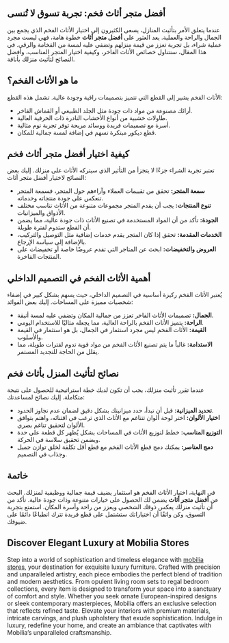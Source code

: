 <h2>أفضل متجر أثاث فخم: تجربة تسوق لا تُنسى</h2>

<p>عندما يتعلق الأمر بتأثيث المنازل، يسعى الكثيرون إلى اختيار الأثاث الفخم الذي يجمع بين الجمال والراحة والعملية. يعد العثور على <strong>أفضل متجر أثاث</strong> خطوة هامة، فهي ليست مجرد عملية شراء، بل تجربة تعزز من قيمة منزلهم وتضفي عليه لمسة من الفخامة والرقي. في هذا المقال، سنتناول خصائص الأثاث الفاخر، وكيفية اختيار المتجر المناسب، وأفضل النصائح لتأثيث منزلك بأناقة.</p>

<h2>ما هو الأثاث الفخم؟</h2>

<p>الأثاث الفخم يشير إلى القطع التي تتميز بتصميمات راقية وجودة عالية. تشمل هذه القطع:</p>

<ul>
    <li>أرائك مصنوعة من مواد ذات جودة مثل الجلد الطبيعي أو القماش الفاخر.</li>
    <li>طاولات خشبية من أنواع الأخشاب النادرة ذات الحرفية العالية.</li>
    <li>أسرة مع تصميمات فريدة ووسائد مريحة توفر تجربة نوم مثالية.</li>
    <li>قطع ديكور مبتكرة تسهم في إضافة لمسة جمالية للمكان.</li>
</ul>

<h2>كيفية اختيار أفضل متجر أثاث فخم</h2>

<p>تعتبر تجربة الشراء جزءًا لا يتجزأ من التأثير الذي سيتركه الأثاث على منزلك. إليك بعض النصائح لاختيار أفضل متجر أثاث:</p>

<ul>
    <li><strong>سمعة المتجر:</strong> تحقق من تقييمات العملاء وآراءهم حول المتجر، فسمعة المتجر تنعكس على جودة منتجاته وخدماته.</li>
    <li><strong>تنوع المنتجات:</strong> يجب أن يقدم المتجر مجموعات متنوعة من الأثاث تناسب مختلف الأذواق والميزانيات.</li>
    <li><strong>الجودة:</strong> تأكد من أن المواد المستخدمة في تصنيع الأثاث ذات جودة عالية، مما يضمن أن القطع ستدوم لفترة طويلة.</li>
    <li><strong>الخدمات المقدمة:</strong> تحقق إذا كان المتجر يقدم خدمات إضافية مثل التوصيل والتركيب، بالإضافة إلى سياسة الإرجاع.</li>
    <li><strong>العروض والتخفيضات:</strong> ابحث عن المتاجر التي تقدم عروضًا خاصة أو تخفيضات على المنتجات الفاخرة.</li>
</ul>

<h2>أهمية الأثاث الفخم في التصميم الداخلي</h2>

<p>يُعتبر الأثاث الفخم ركيزة أساسية في التصميم الداخلي، حيث يسهم بشكل كبير في إضفاء شخصيات مميزة على المساحات. إليك بعض الفوائد:</p>

<ul>
    <li><strong>الجمال:</strong> تصميمات الأثاث الفاخر تعزز من جمالية المكان وتضفي عليه لمسة أنيقة.</li>
    <li><strong>الراحة:</strong> يتميز الأثاث الفخم بالراحة العالية، مما يجعله مثاليًا للاستخدام اليومي.</li>
    <li><strong>القيمة:</strong> الأثاث الفخم ليس مجرد استثمار في الجمال، بل هو استثمار في القيمة والأسلوب.</li>
    <li><strong>الاستدامة:</strong> غالباً ما يتم تصنيع الأثاث الفخم من مواد قوية تدوم لفترات طويلة، مما يقلل من الحاجة للتجديد المستمر.</li>
</ul>

<h2>نصائح لتأثيث المنزل بأثاث فخم</h2>

<p>عندما تقرر تأثيث منزلك، يجب أن تكون لديك خطة استراتيجية للحصول على نتيجة متكاملة. إليك نصائح لمساعدتك:</p>

<ul>
    <li><strong>تحديد الميزانية:</strong> قبل أن تبدأ، حدد ميزانيتك بشكل دقيق لضمان عدم تجاوز الحدود.</li>
    <li><strong>اختيار الألوان:</strong> اختر لوحة ألوان تتناغم مع الأثاث الذي ترغب في اقتنائه، واهتم بتوافق الألوان لتحقيق تناغم بصري.</li>
    <li><strong>التوزيع المناسب:</strong> خطط لتوزيع الأثاث في المساحات بشكل يُظهر كل قطعة على حدة ويضمن تحقيق سلاسة في الحركة.</li>
    <li><strong>دمج العناصر:</strong> يمكنك دمج قطع الأثاث الفخم مع قطع أقل تكلفة لخلق توازن جميل وجذاب في التصميم.</li>
</ul>

<h2>خاتمة</h2>

<p>في النهاية، اختيار الأثاث الفخم هو استثمار يضيف قيمة جمالية ووظيفية لمنزلك. البحث عن <strong>أفضل متجر أثاث</strong> يضمن لك الحصول على خيارات متنوعة وذات جودة عالية. تأكد من أن تأثيث منزلك يعكس ذوقك الشخصي ويعزز من راحة وأسرة المكان. استمتع بتجربة التسوق، وكن واثقًا أن اختياراتك ستشتمل على قطع فريدة تترك انطباعًا دائمًا على ضيوفك.</p> <h2>Discover Elegant Luxury at Mobilia Stores</h2>  

<p>Step into a world of sophistication and timeless elegance with <a href="https://www.mobiliacleopatra.com/">mobilia stores</a>, your destination for exquisite luxury furniture. Crafted with precision and unparalleled artistry, each piece embodies the perfect blend of tradition and modern aesthetics. From opulent living room sets to regal bedroom collections, every item is designed to transform your space into a sanctuary of comfort and style. Whether you seek ornate European-inspired designs or sleek contemporary masterpieces, Mobilia offers an exclusive selection that reflects refined taste. Elevate your interiors with premium materials, intricate carvings, and plush upholstery that exude sophistication. Indulge in luxury, redefine your home, and create an ambiance that captivates with Mobilia’s unparalleled craftsmanship.</p>
